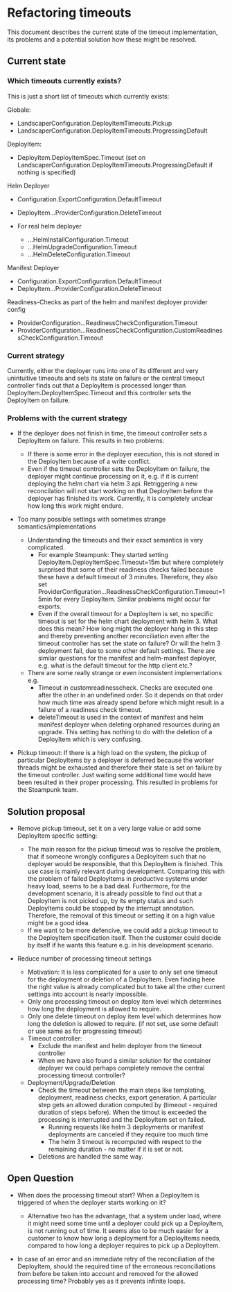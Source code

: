 # Refactoring timeouts

This document describes the current state of the timeout implementation, its problems and a potential solution
how these might be resolved.

## Current state

### Which timeouts currently exists?

This is just a short list of timeouts which currently exists:

Globale:
- LandscaperConfiguration.DeployItemTimeouts.Pickup
- LandscaperConfiguration.DeployItemTimeouts.ProgressingDefault

DeployItem:
- DeployItem.DeployItemSpec.Timeout (set on LandscaperConfiguration.DeployItemTimeouts.ProgressingDefault if nothing
  is specified)

Helm Deployer
- Configuration.ExportConfiguration.DefaultTimeout
- DeployItem...ProviderConfiguration.DeleteTimeout

- For real helm deployer
    - ...HelmInstallConfiguration.Timeout
    - ...HelmUpgradeConfiguration.Timeout
    - ...HelmDeleteConfiguration.Timeout


Manifest Deployer
- Configuration.ExportConfiguration.DefaultTimeout
- DeployItem...ProviderConfiguration.DeleteTimeout


Readiness-Checks as part of the helm and manifest deployer provider config
- ProviderConfiguration...ReadinessCheckConfiguration.Timeout
- ProviderConfiguration...ReadinessCheckConfiguration.CustomReadinessCheckConfiguration.Timeout

### Current strategy

Currently, either the deployer runs into one of its different and very unintuitive timeouts and sets its state on failure
or the central timeout controller finds out that a DeployItem is processed longer than DeployItem.DeployItemSpec.Timeout
and this controller sets the DeployItem on failure.

### Problems with the current strategy

- If the deployer does not finish in time, the timeout controller sets a DeployItem on failure. This results in two problems:
  - If there is some error in the deployer execution, this is not stored in the DeployItem because of a write conflict.
  - Even if the timeout controller sets the DeployItem on failure, the deployer might continue processing on it, e.g. if it is
    current deploying the helm chart via helm 3 api. Retriggering a new reconcilation will not start working on that 
    DeployItem before the deployer has finished its work. Currently, it is completely unclear how long this work
    might endure.

- Too many possible settings with sometimes strange semantics/implementations
  - Understanding the timeouts and their exact semantics is very complicated. 
    - For example Steampunk: They started setting DeployItem.DeployItemSpec.Timeout=15m but where completely surprised 
      that some of their readiness checks failed because these have a default timeout of 3 minutes. Therefore, they also set 
      ProviderConfiguration...ReadinessCheckConfiguration.Timeout=15min for every DeployItem. Similar problems might occur
      for exports.
    - Even if the overall timeout for a DeployItem is set, no specific timeout is set for the helm chart deployment with 
      helm 3. What does this mean? How long might the deployer hang in this step and thereby preventing another 
      reconciliation even after the timeout controller has set the state on failure? Or will the helm 3 deployment fail,
      due to some other default settings. There are similar questions for the manifest and helm-manifest deployer, e.g.
      what is the default timeout for the http client etc.?
  - There are some really strange or even inconsistent implementations e.g. 
    - Timeout in customreadinesscheck. Checks are executed one after the other in an undefined order. So it depends on 
      that order how much time was already spend before which might result in a failure of a readiness check timeout.
    - deleteTimeout is used in the context of manifest and helm manifest deployer when deleting orphaned resources during
      an upgrade. This setting has nothing to do with the deletion of a DeployItem which is very confusing.

- Pickup timeout: If there is a high load on the system, the pickup of particular DeployItems by a deployer is deferred 
  because the worker threads might be exhausted and therefore their state is set on failure by the timeout controller. 
  Just waiting some additional time would have been resulted in their proper processing. This resulted in problems for
  the Steampunk team.


## Solution proposal

- Remove pickup timeout, set it on a very large value or add some DeployItem specific setting:
  - The main reason for the pickup timeout was to resolve the problem, that if someone wrongly configures a DeployItem
    such that no deployer would be responsible, that this DeployItem is finished. This use case is mainly relevant during
    development. Comparing this with the problem of failed DeployItems in productive systems under heavy load, seems to
    be a bad deal. Furthermore, for the development scenario, it is already possible to find out that a DeployItem
    is not picked up, by its empty status and such DeployItems could be stopped by the interrupt annotation. 
    Therefore, the removal of this timeout or setting it on a high value might be a good idea. 
  - If we want to be more defencive, we could add a pickup timeout to the DeployItem specification itself. Then the 
    customer could decide by itself if he wants this feature e.g. in his development scenario.

- Reduce number of processing timeout settings
  - Motivation: It is less complicated for a user to only set one timeout for the deployment or deletion of a DeployItem.
    Even finding here the right value is already complicated but to take all the other current settings into account
    is nearly impossible.
  - Only one processing timeout on deploy item level which determines how long the deployment is allowed to require.
  - Only one delete timeout on deploy item level which determines how long the deletion is allowed to require.
    (if not set, use some default or use same as for progressing timeout)
  - Timeout controller:
    - Exclude the manifest and helm deployer from the timeout controller
    - When we have also found a similar solution for the container deployer we could perhaps completely remove the central
      processing timeout controller? 
  - Deployment/Upgrade/Deletion
    - Check the timeout between the main steps like templating, deployment, readiness checks, export generation. A
      particular step gets an allowed duration computed by (timeout - required duration of steps before). When the timout 
      is exceeded the processing is interrupted and the DeployItem set on failed. 
      - Running requests like helm 3 deployments or manifest deployments are canceled if they require too much time
      - The helm 3 timeout is recomputed with respect to the remaining duration - no matter if it is set or not.
    - Deletions are handled the same way. 

## Open Question

- When does the processing timeout start? When a DeployItem is triggered of when the deployer starts working on it?
  - Alternative two has the advantage, that a system under load, where it might need some time until a deployer could
    pick up a DeployItem, is not running out of time. It seems also to be much easier for a customer to know how long a 
    deployment for a DeployItems needs, compared to how long a deployer requires to pick up a DeployItem.
  
- In case of an error and an immediate retry of the reconciliation of the DeployItem, should the required time of the 
  erroneous reconciliations from before be taken into account and removed for the allowed processing time? 
  Probably yes as it prevents infinite loops.
    
  